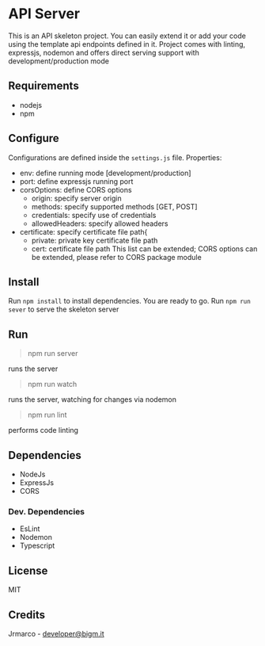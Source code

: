 # API Server
This is an API skeleton project. You can easily extend it or add your code using the template api endpoints defined in it. Project comes with linting, expressjs, nodemon and offers direct serving support with development/production mode
## Requirements
* nodejs
* npm
## Configure
Configurations are defined inside the `settings.js` file. Properties: 
* env: define running mode [development/production]
* port: define expressjs running port
* corsOptions: define CORS options
    * origin: specify server origin
    * methods: specify supported methods [GET, POST]
    * credentials: specify use of credentials
    * allowedHeaders: specify allowed headers
* certificate: specify certificate file path{
    * private: private key certificate file path
    * cert: certificate file path
This list can be extended; CORS options can be extended, please refer to CORS package module
## Install
Run `npm install` to install dependencies. You are ready to go. Run `npm run sever` to serve the skeleton server
## Run
> npm run server

runs the server
> npm run watch

runs the server, watching for changes via nodemon
> npm run lint

performs code linting
## Dependencies
* NodeJs
* ExpressJs
* CORS
### Dev. Dependencies
* EsLint
* Nodemon
* Typescript
## License
MIT
## Credits 
Jrmarco - developer@bigm.it